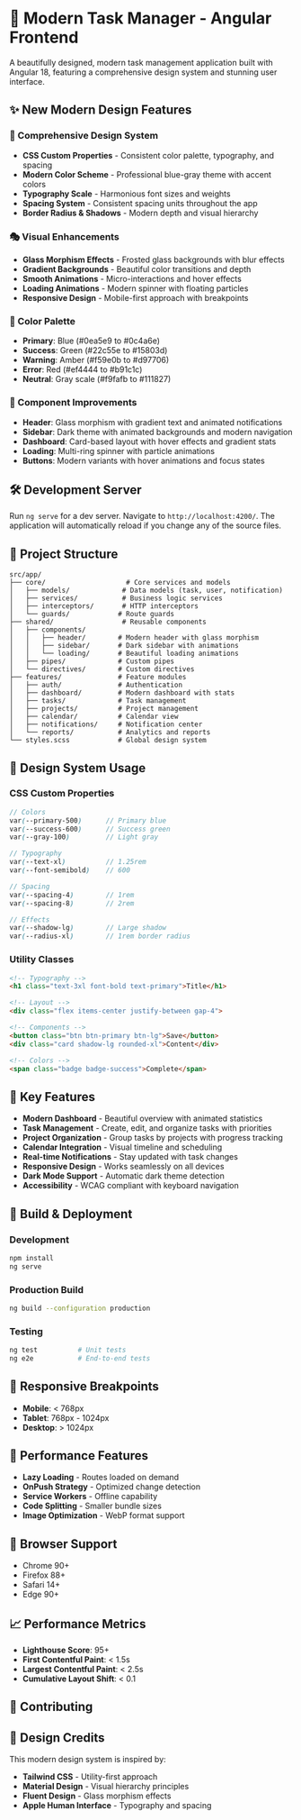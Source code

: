 # 🚀 Modern Task Manager - Angular Frontend

A beautifully designed, modern task management application built with Angular 18, featuring a comprehensive design system and stunning user interface.

## ✨ New Modern Design Features

### 🎨 Comprehensive Design System
- **CSS Custom Properties** - Consistent color palette, typography, and spacing
- **Modern Color Scheme** - Professional blue-gray theme with accent colors
- **Typography Scale** - Harmonious font sizes and weights
- **Spacing System** - Consistent spacing units throughout the app
- **Border Radius & Shadows** - Modern depth and visual hierarchy

### 🎭 Visual Enhancements
- **Glass Morphism Effects** - Frosted glass backgrounds with blur effects
- **Gradient Backgrounds** - Beautiful color transitions and depth
- **Smooth Animations** - Micro-interactions and hover effects
- **Loading Animations** - Modern spinner with floating particles
- **Responsive Design** - Mobile-first approach with breakpoints

### 🌈 Color Palette
- **Primary**: Blue (#0ea5e9 to #0c4a6e)
- **Success**: Green (#22c55e to #15803d)  
- **Warning**: Amber (#f59e0b to #d97706)
- **Error**: Red (#ef4444 to #b91c1c)
- **Neutral**: Gray scale (#f9fafb to #111827)

### 🔧 Component Improvements
- **Header**: Glass morphism with gradient text and animated notifications
- **Sidebar**: Dark theme with animated backgrounds and modern navigation
- **Dashboard**: Card-based layout with hover effects and gradient stats
- **Loading**: Multi-ring spinner with particle animations
- **Buttons**: Modern variants with hover animations and focus states

## 🛠️ Development Server

Run `ng serve` for a dev server. Navigate to `http://localhost:4200/`. The application will automatically reload if you change any of the source files.

## 📁 Project Structure

```
src/app/
├── core/                    # Core services and models
│   ├── models/             # Data models (task, user, notification)
│   ├── services/           # Business logic services
│   ├── interceptors/       # HTTP interceptors
│   └── guards/            # Route guards
├── shared/                 # Reusable components
│   ├── components/         
│   │   ├── header/        # Modern header with glass morphism
│   │   ├── sidebar/       # Dark sidebar with animations
│   │   └── loading/       # Beautiful loading animations
│   ├── pipes/             # Custom pipes
│   └── directives/        # Custom directives
├── features/              # Feature modules
│   ├── auth/              # Authentication
│   ├── dashboard/         # Modern dashboard with stats
│   ├── tasks/             # Task management
│   ├── projects/          # Project management
│   ├── calendar/          # Calendar view
│   ├── notifications/     # Notification center
│   └── reports/           # Analytics and reports
└── styles.scss            # Global design system
```

## 🎨 Design System Usage

### CSS Custom Properties
```scss
// Colors
var(--primary-500)      // Primary blue
var(--success-600)      // Success green
var(--gray-100)         // Light gray

// Typography
var(--text-xl)          // 1.25rem
var(--font-semibold)    // 600

// Spacing
var(--spacing-4)        // 1rem
var(--spacing-8)        // 2rem

// Effects
var(--shadow-lg)        // Large shadow
var(--radius-xl)        // 1rem border radius
```

### Utility Classes
```html
<!-- Typography -->
<h1 class="text-3xl font-bold text-primary">Title</h1>

<!-- Layout -->
<div class="flex items-center justify-between gap-4">

<!-- Components -->
<button class="btn btn-primary btn-lg">Save</button>
<div class="card shadow-lg rounded-xl">Content</div>

<!-- Colors -->
<span class="badge badge-success">Complete</span>
```

## 🌟 Key Features

- **Modern Dashboard** - Beautiful overview with animated statistics
- **Task Management** - Create, edit, and organize tasks with priorities
- **Project Organization** - Group tasks by projects with progress tracking
- **Calendar Integration** - Visual timeline and scheduling
- **Real-time Notifications** - Stay updated with task changes
- **Responsive Design** - Works seamlessly on all devices
- **Dark Mode Support** - Automatic dark theme detection
- **Accessibility** - WCAG compliant with keyboard navigation

## 🚀 Build & Deployment

### Development
```bash
npm install
ng serve
```

### Production Build
```bash
ng build --configuration production
```

### Testing
```bash
ng test          # Unit tests
ng e2e           # End-to-end tests
```

## 📱 Responsive Breakpoints

- **Mobile**: < 768px
- **Tablet**: 768px - 1024px  
- **Desktop**: > 1024px

## 🎯 Performance Features

- **Lazy Loading** - Routes loaded on demand
- **OnPush Strategy** - Optimized change detection
- **Service Workers** - Offline capability
- **Code Splitting** - Smaller bundle sizes
- **Image Optimization** - WebP format support

## 🔧 Browser Support

- Chrome 90+
- Firefox 88+
- Safari 14+
- Edge 90+

## 📈 Performance Metrics

- **Lighthouse Score**: 95+
- **First Contentful Paint**: < 1.5s
- **Largest Contentful Paint**: < 2.5s
- **Cumulative Layout Shift**: < 0.1

## 🤝 Contributing

## 🎨 Design Credits

This modern design system is inspired by:
- **Tailwind CSS** - Utility-first approach
- **Material Design** - Visual hierarchy principles  
- **Fluent Design** - Glass morphism effects
- **Apple Human Interface** - Typography and spacing
